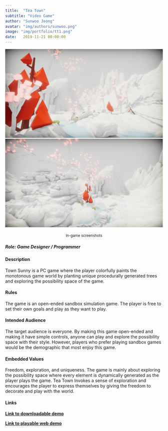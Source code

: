 ```yaml
---
title:  "Tea Town"
subtitle: "Video Game"
author: "Sunwoo Jeong"
avatar: "img/authors/sunwoo.png"
image: "img/portfolio/tt1.png"
date:   2019-11-21 00:00:00
---
```


<center> 
<img src="/img/portfolio/tt2.png"/>
<img src="/img/portfolio/tt3.png"/>
<p><small>In-game screenshots</small></p>
</center>

##### Role: Game Designer / Programmer

#### Description
Town Sunny is a PC game where the player colorfully paints the monotonous game world by planting unique procedurally generated trees and exploring the possibility space of the game.

#### Rules
The game is an open-ended sandbox simulation game. The player is free to set their own goals and play as they want to play.

#### Intended Audience
The target audience is everyone. By making this game open-ended and making it have simple controls, anyone can play and explore the possibility space with their style. However, players who prefer playing sandbox games would be the demographic that most enjoy this game.

#### Embedded Values
Freedom, exploration, and uniqueness. The game is mainly about exploring the possibility space where every element is dynamically generated as the player plays the game. Tea Town Invokes a sense of exploration and encourages the player to express themselves by giving the freedom to decorate and play with the world.

#### Links
**[Link to downloadable demo](https://sunjeong.itch.io/tea-town)**

**[Link to playable web demo](https://sunjeong.itch.io/tea-town-web)**
